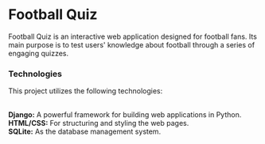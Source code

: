 <h1>Football Quiz</h1>

Football Quiz is an interactive web application designed for football fans. Its main purpose is to test users' knowledge about football through a series of engaging quizzes.

<h3>Technologies</h3>
This project utilizes the following technologies:
<br><br>


<b>Django:</b> A powerful framework for building web applications in Python.<br>
<b>HTML/CSS:</b> For structuring and styling the web pages.<br>
<b>SQLite:</b> As the database management system.
